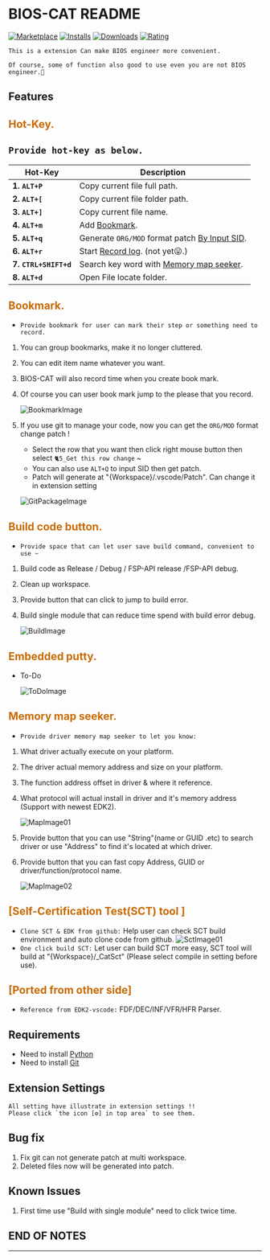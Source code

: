 # BIOS-CAT README
[![Marketplace](https://vsmarketplacebadge.apphb.com/version/Cat-Master-Arvin.BIOS-CAT.svg)](https://vsmarketplacebadge.apphb.com/version/Cat-Master-Arvin.BIOS-CAT.svg)
[![Installs](https://vsmarketplacebadge.apphb.com/installs-short/Cat-Master-Arvin.BIOS-CAT.svg)](https://vsmarketplacebadge.apphb.com/installs-short/Cat-Master-Arvin.BIOS-CAT.svg)
[![Downloads](https://vsmarketplacebadge.apphb.com/downloads-short/Cat-Master-Arvin.BIOS-CAT.svg)](https://vsmarketplacebadge.apphb.com/downloads-short/Cat-Master-Arvin.BIOS-CAT.svg)
[![Rating](https://vsmarketplacebadge.apphb.com/rating-short/Cat-Master-Arvin.BIOS-CAT.svg)](https://vsmarketplacebadge.apphb.com/rating-short/Cat-Master-Arvin.BIOS-CAT.svg)

    This is a extension Can make BIOS engineer more convenient.

    Of course, some of function also good to use even you are not BIOS engineer.🤪

## Features
<h2 id="0" style="color:#c96b00;">Hot-Key.</h2>

  ## `Provide hot-key as below.`
  **Hot-Key**           |**Description**
  ----------------------|--------------------------------------
  **1. `ALT+P`**        | Copy current file full path.
  **2. `ALT+[`**        | Copy current file folder path.
  **3. `ALT+]`**        | Copy current file name.
  **4. `ALT+m`**        | Add [Bookmark](#1).
  **5. `ALT+q`**        | Generate `ORG/MOD` format patch [By Input SID](#1).
  **6. `ALT+r`**        | Start [Record log](#3). (not yet😛.)
  **7. `CTRL+SHIFT+d`** | Search key word with [Memory map seeker](#4).
  **8. `ALT+d`**        | Open File locate folder.

<h2 id="1" style="color:#c96b00;">Bookmark.</h2>

  * `Provide bookmark for user can mark their step or something need to record.`

  1. You can group bookmarks, make it no longer cluttered.
  2. You can edit item name whatever you want.
  3. BIOS-CAT will also record time when you create book mark.
  4. Of course you can user book mark jump to the please that you record.

     ![BookmarkImage](https://lh3.googleusercontent.com/gYVYDso4aZWPBjOy8QfpT1hNgqbaBhcZSw6w-Nxook9ZPXxRuf0FmA3RQowMYm1k2mWCM0z3ImPpKwtMrOIxZdC1GvYznbUjx30KVVFs2cZ6AK0_MuI__ucX62F8gGGmCf3ilPesJw=w800)
  5. If you use git to manage your code, now you can get the `ORG/MOD` format change patch !<br>
     * Select the row that you want then click right mouse button then select `🐈5_Get this row change` ~<br>
     * You can also use `ALT+Q` to input SID then get patch.<br>
     * Patch will generate at "{Workspace}/.vscode/Patch". Can change it in extension setting<br>

     ![GitPackageImage](https://lh3.googleusercontent.com/077OLhzFZrnNQ75BsA-VA-r-uAwMsQP-v-M-w0N7jmXRafs0MIpVV1igYWPfAinDTp73rySoU2R7weQkritdIMuxfKoQy--4MVrlCYVf36JIOqy7OE1m9_s7CoUxjVcd2ug2IrPJrw=w800)

<h2 id="2" style="color:#c96b00;">Build code button.</h2>

  * `Provide space that can let user save build command, convenient to use ~`

  1. Build code as Release / Debug / FSP-API release /FSP-API debug.
  2. Clean up workspace.
  3. Provide button that can click to jump to build error.
  4. Build single module that can reduce time spend with build error debug.

     ![BuildImage](https://lh3.googleusercontent.com/xeHF3nSsFNZouoBa20RARnZIhCLE6BKjEQzPH5E43Q_9DCB8xy-JILacauBf2sOKBt_jeUp0gfFJcsmpOstS7f4-Mcoy3rqlUEWyyBP8zQfY_azRsFhrCiSv0QoSAms2RHejPCj-zg=w600)

<h2 id="3" style="color:#c96b00;">Embedded putty.</h2>

  * To-Do

     ![ToDoImage](https://lh3.googleusercontent.com/xeHF3nSsFNZouoBa20RARnZIhCLE6BKjEQzPH5E43Q_9DCB8xy-JILacauBf2sOKBt_jeUp0gfFJcsmpOstS7f4-Mcoy3rqlUEWyyBP8zQfY_azRsFhrCiSv0QoSAms2RHejPCj-zg=w600)

<h2 id="4" style="color:#c96b00;">Memory map seeker.</h2>

  * `Provide driver memory map seeker to let you know:`

  1. What driver actually execute on your platform.
  2. The driver actual memory address and size on your platform.
  3. The function address offset in driver & where it reference.
  4. What protocol will actual install in driver and it's memory address (Support with newest EDK2).

     ![MapImage01](https://lh3.googleusercontent.com/xeHF3nSsFNZouoBa20RARnZIhCLE6BKjEQzPH5E43Q_9DCB8xy-JILacauBf2sOKBt_jeUp0gfFJcsmpOstS7f4-Mcoy3rqlUEWyyBP8zQfY_azRsFhrCiSv0QoSAms2RHejPCj-zg=w600)
  5. Provide button that you can use "String"(name or GUID .etc) to search driver or
     use "Address" to find it's located at which driver.
  6. Provide button that you can fast copy Address, GUID or driver/function/protocol name.

     ![MapImage02](https://lh3.googleusercontent.com/xeHF3nSsFNZouoBa20RARnZIhCLE6BKjEQzPH5E43Q_9DCB8xy-JILacauBf2sOKBt_jeUp0gfFJcsmpOstS7f4-Mcoy3rqlUEWyyBP8zQfY_azRsFhrCiSv0QoSAms2RHejPCj-zg=w600)

<h2 id="5" style="color:#c96b00;">[Self-Certification Test(SCT) tool ]</h2>

  * `Clone SCT & EDK from github:` Help user can check SCT build environment and auto clone code from github.
   ![SctImage01](https://lh3.googleusercontent.com/d49oivBgXC84dpzZOxVetwz1u6IdVQtMn7ehasTbwN6WgZ3mAAKL5xZXn6iA8rvrdysfbsVCpFbJ1Ww2xgVKPiOHgn41C-AmI6huL1Ov9PljfMr2tR8p4yc3dtugYSM9HIUUfqg5dA=w600)
  * `One click build SCT:` Let user can build SCT more easy, SCT tool will build at "{Workspace}/_CatSct" (Please select compile in setting before use).

<h2 id="6" style="color:#c96b00;">[Ported from other side]</h2>

  * `Reference from EDK2-vscode:` FDF/DEC/INF/VFR/HFR Parser.


## Requirements

* Need to install [Python](https://www.python.org/)
* Need to install [Git](https://git-scm.com/)

## Extension Settings

    All setting have illustrate in extension settings !!
    Please click `the icon [⚙️] in top area` to see them.

## Bug fix

  1. Fix git can not generate patch at multi workspace.
  2. Deleted files now will be generated into patch.

## Known Issues

  1. First time use "Build with single module" need to click twice time.


## END OF NOTES
-----------------------------------------------------------------------------------------------------------